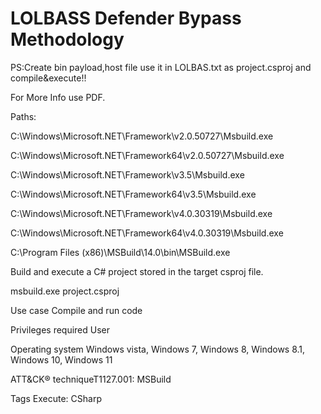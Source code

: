# LOLBASS Defender Bypass Methodology

PS:Create bin payload,host file use it in LOLBAS.txt as project.csproj and compile&execute!!

For More Info use PDF.

Paths:

C:\Windows\Microsoft.NET\Framework\v2.0.50727\Msbuild.exe

C:\Windows\Microsoft.NET\Framework64\v2.0.50727\Msbuild.exe

C:\Windows\Microsoft.NET\Framework\v3.5\Msbuild.exe

C:\Windows\Microsoft.NET\Framework64\v3.5\Msbuild.exe

C:\Windows\Microsoft.NET\Framework\v4.0.30319\Msbuild.exe

C:\Windows\Microsoft.NET\Framework64\v4.0.30319\Msbuild.exe

C:\Program Files (x86)\MSBuild\14.0\bin\MSBuild.exe

Build and execute a C# project stored in the target csproj file.

msbuild.exe project.csproj

Use case Compile and run code

Privileges required User

Operating system Windows vista, Windows 7, Windows 8, Windows 8.1, Windows 10, Windows 11

ATT&CK® techniqueT1127.001: MSBuild

Tags Execute: CSharp
